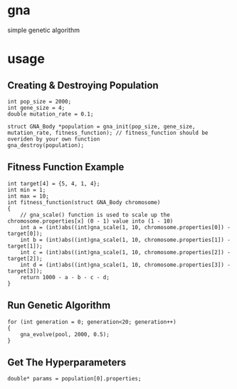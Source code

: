 # gna
simple genetic algorithm

# usage
## Creating & Destroying Population
```
int pop_size = 2000;
int gene_size = 4;
double mutation_rate = 0.1;

struct GNA_Body *population = gna_init(pop_size, gene_size, mutation_rate, fitness_function); // fitness_function should be overiden by your own function
gna_destroy(population);
```

## Fitness Function Example
```
int target[4] = {5, 4, 1, 4};
int min = 1;
int max = 10;
int fitness_function(struct GNA_Body chromosome)
{
	// gna_scale() function is used to scale up the chromosome.properties[x] (0 - 1) value into (1 - 10)
	int a = (int)abs((int)gna_scale(1, 10, chromosome.properties[0]) - target[0]);
	int b = (int)abs((int)gna_scale(1, 10, chromosome.properties[1]) - target[1]);
	int c = (int)abs((int)gna_scale(1, 10, chromosome.properties[2]) - target[2]);
	int d = (int)abs((int)gna_scale(1, 10, chromosome.properties[3]) - target[3]);
	return 1000 - a - b - c - d;
}
```

## Run Genetic Algorithm
```
for (int generation = 0; generation<20; generation++)
{
	gna_evolve(pool, 2000, 0.5);
}
```

## Get The Hyperparameters
```
double* params = population[0].properties;
```
